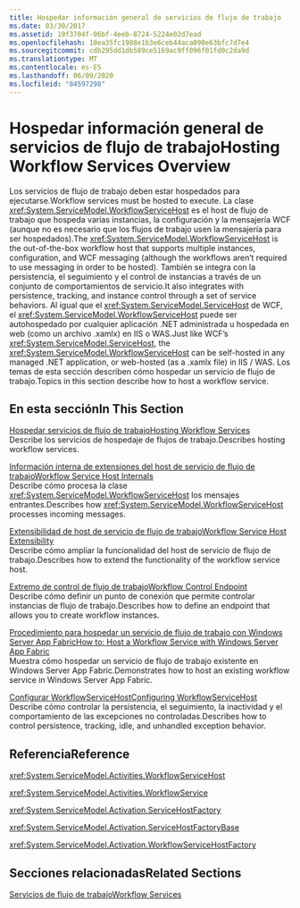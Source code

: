 ```yaml
---
title: Hospedar información general de servicios de flujo de trabajo
ms.date: 03/30/2017
ms.assetid: 19f3704f-06bf-4eeb-8724-5224e02d7ead
ms.openlocfilehash: 10ea35fc1988e1b3e6ceb44aca098e63bfc7d7e4
ms.sourcegitcommit: cdb295dd1db589ce5169ac9ff096f01fd0c2da9d
ms.translationtype: MT
ms.contentlocale: es-ES
ms.lasthandoff: 06/09/2020
ms.locfileid: "84597298"
---
```

# <a name="hosting-workflow-services-overview"></a><span data-ttu-id="d9d57-102">Hospedar información general de servicios de flujo de trabajo</span><span class="sxs-lookup"><span data-stu-id="d9d57-102">Hosting Workflow Services Overview</span></span>
<span data-ttu-id="d9d57-103">Los servicios de flujo de trabajo deben estar hospedados para ejecutarse.</span><span class="sxs-lookup"><span data-stu-id="d9d57-103">Workflow services must be hosted to execute.</span></span> <span data-ttu-id="d9d57-104">La clase <xref:System.ServiceModel.WorkflowServiceHost> es el host de flujo de trabajo que hospeda varias instancias, la configuración y la mensajería WCF (aunque no es necesario que los flujos de trabajo usen la mensajería para ser hospedados).</span><span class="sxs-lookup"><span data-stu-id="d9d57-104">The <xref:System.ServiceModel.WorkflowServiceHost> is the out-of-the-box workflow host that supports multiple instances, configuration, and WCF messaging (although the workflows aren’t required to use messaging in order to be hosted).</span></span>  <span data-ttu-id="d9d57-105">También se integra con la persistencia, el seguimiento y el control de instancias a través de un conjunto de comportamientos de servicio.</span><span class="sxs-lookup"><span data-stu-id="d9d57-105">It also integrates with persistence, tracking, and instance control through a set of service behaviors.</span></span>  <span data-ttu-id="d9d57-106">Al igual que el <xref:System.ServiceModel.ServiceHost> de WCF, el <xref:System.ServiceModel.WorkflowServiceHost> puede ser autohospedado por cualquier aplicación .NET administrada u hospedada en web (como un archivo .xamlx) en IIS o WAS.</span><span class="sxs-lookup"><span data-stu-id="d9d57-106">Just like WCF’s <xref:System.ServiceModel.ServiceHost>, the <xref:System.ServiceModel.WorkflowServiceHost> can be self-hosted in any managed .NET application, or web-hosted (as a .xamlx file) in IIS / WAS.</span></span>  <span data-ttu-id="d9d57-107">Los temas de esta sección describen cómo hospedar un servicio de flujo de trabajo.</span><span class="sxs-lookup"><span data-stu-id="d9d57-107">Topics in this section describe how to host a workflow service.</span></span>  
  
## <a name="in-this-section"></a><span data-ttu-id="d9d57-108">En esta sección</span><span class="sxs-lookup"><span data-stu-id="d9d57-108">In This Section</span></span>  
 [<span data-ttu-id="d9d57-109">Hospedar servicios de flujo de trabajo</span><span class="sxs-lookup"><span data-stu-id="d9d57-109">Hosting Workflow Services</span></span>](hosting-workflow-services.md)  
 <span data-ttu-id="d9d57-110">Describe los servicios de hospedaje de flujos de trabajo.</span><span class="sxs-lookup"><span data-stu-id="d9d57-110">Describes hosting workflow services.</span></span>  
  
 [<span data-ttu-id="d9d57-111">Información interna de extensiones del host de servicio de flujo de trabajo</span><span class="sxs-lookup"><span data-stu-id="d9d57-111">Workflow Service Host Internals</span></span>](workflow-service-host-internals.md)  
 <span data-ttu-id="d9d57-112">Describe cómo procesa la clase <xref:System.ServiceModel.WorkflowServiceHost> los mensajes entrantes.</span><span class="sxs-lookup"><span data-stu-id="d9d57-112">Describes how <xref:System.ServiceModel.WorkflowServiceHost> processes incoming messages.</span></span>  
  
 [<span data-ttu-id="d9d57-113">Extensibilidad de host de servicio de flujo de trabajo</span><span class="sxs-lookup"><span data-stu-id="d9d57-113">Workflow Service Host Extensibility</span></span>](workflow-service-host-extensibility.md)  
 <span data-ttu-id="d9d57-114">Describe cómo ampliar la funcionalidad del host de servicio de flujo de trabajo.</span><span class="sxs-lookup"><span data-stu-id="d9d57-114">Describes how to extend the functionality of the workflow service host.</span></span>  
  
 [<span data-ttu-id="d9d57-115">Extremo de control de flujo de trabajo</span><span class="sxs-lookup"><span data-stu-id="d9d57-115">Workflow Control Endpoint</span></span>](workflow-control-endpoint.md)  
 <span data-ttu-id="d9d57-116">Describe cómo definir un punto de conexión que permite controlar instancias de flujo de trabajo.</span><span class="sxs-lookup"><span data-stu-id="d9d57-116">Describes how to define an endpoint that allows you to create workflow instances.</span></span>
  
 [<span data-ttu-id="d9d57-117">Procedimiento para hospedar un servicio de flujo de trabajo con Windows Server App Fabric</span><span class="sxs-lookup"><span data-stu-id="d9d57-117">How to: Host a Workflow Service with Windows Server App Fabric</span></span>](how-to-host-a-workflow-service-with-windows-server-app-fabric.md)  
 <span data-ttu-id="d9d57-118">Muestra cómo hospedar un servicio de flujo de trabajo existente en Windows Server App Fabric.</span><span class="sxs-lookup"><span data-stu-id="d9d57-118">Demonstrates how to host an existing workflow service in Windows Server App Fabric.</span></span>  
  
 [<span data-ttu-id="d9d57-119">Configurar WorkflowServiceHost</span><span class="sxs-lookup"><span data-stu-id="d9d57-119">Configuring WorkflowServiceHost</span></span>](configuring-workflowservicehost.md)  
 <span data-ttu-id="d9d57-120">Describe cómo controlar la persistencia, el seguimiento, la inactividad y el comportamiento de las excepciones no controladas.</span><span class="sxs-lookup"><span data-stu-id="d9d57-120">Describes how to control persistence, tracking, idle, and unhandled exception behavior.</span></span>  
  
## <a name="reference"></a><span data-ttu-id="d9d57-121">Referencia</span><span class="sxs-lookup"><span data-stu-id="d9d57-121">Reference</span></span>  
 <xref:System.ServiceModel.Activities.WorkflowServiceHost>  
  
 <xref:System.ServiceModel.Activities.WorkflowService>  
  
 <xref:System.ServiceModel.Activation.ServiceHostFactory>  
  
 <xref:System.ServiceModel.Activation.ServiceHostFactoryBase>  
  
 <xref:System.ServiceModel.Activation.WorkflowServiceHostFactory>  
  
## <a name="related-sections"></a><span data-ttu-id="d9d57-122">Secciones relacionadas</span><span class="sxs-lookup"><span data-stu-id="d9d57-122">Related Sections</span></span>  
 [<span data-ttu-id="d9d57-123">Servicios de flujo de trabajo</span><span class="sxs-lookup"><span data-stu-id="d9d57-123">Workflow Services</span></span>](workflow-services.md)

